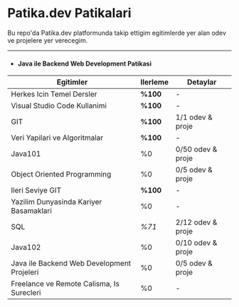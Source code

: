 # Patika.dev Patikalari

Bu repo'da Patika.dev platformunda takip ettigim egitimlerde yer alan odev ve projelere yer verecegim.

---

- #### Java ile Backend Web Development Patikasi
| Egitimler | Ilerleme | Detaylar |
| --------- | -------- | -------- |
| Herkes Icin Temel Dersler | **%100** | - |
| Visual Studio Code Kullanimi | **%100** | - |
| GIT | **%100** | 1/1 odev & proje |
| Veri Yapilari ve Algoritmalar | **%100** | - |
| Java101 | %0 | 0/50 odev & proje|
| Object Oriented Programming | %0 | 0/5 odev & proje |
| Ileri Seviye GIT | **%100** | - |
| Yazilim Dunyasinda Kariyer Basamaklari | %0 | - |
| SQL | *%71* | 2/12 odev & proje |
| Java102 | %0 | 0/10 odev & proje |
| Java ile Backend Web Development Projeleri | %0 | 0/5 odev & proje |
| Freelance ve Remote Calisma, Is Surecleri | %0 | - |